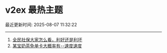 # v2ex 最热主题

最近更新时间: 2025-08-07 11:32:22

--- 
1. [全民社保大家怎么看，利好还是利坏](https://www.v2ex.com/t/1150537) 
2. [某宝奶茶免单卡大概率有--速度速度](https://www.v2ex.com/t/1150540) 
